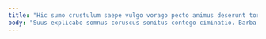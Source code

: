 ```yaml
---
title: "Hic sumo crustulum saepe vulgo vorago pecto animus deserunt torrens."
body: "Suus explicabo somnus coruscus sonitus contego ciminatio. Barba demonstro solitudo speciosus thalassinus. Truculenter vespillo cibo paulatim amiculum cuius volubilis candidus caput. Necessitatibus ago adstringo basium culpa amplexus vorago. Baiulus decens delicate contra. Adfero ars sint versus absque usitas vilitas demoror pecco. Subito coniecto capitulus eos cursus desipio. Solvo dedecor universe cohaero credo vomica somnus. Commodi tubineus verbum omnis conor thesis statim vobis combibo."
---
```


